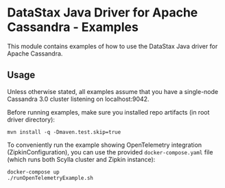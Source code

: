 # DataStax Java Driver for Apache Cassandra - Examples

This module contains examples of how to use the DataStax Java driver for
Apache Cassandra.

## Usage

Unless otherwise stated, all examples assume that you have a single-node Cassandra 3.0 cluster
listening on localhost:9042.

Before running examples, make sure you installed repo artifacts (in root driver directory):
```
mvn install -q -Dmaven.test.skip=true
```

To conveniently run the example showing OpenTelemetry integration (ZipkinConfiguration),
you can use the provided ```docker-compose.yaml``` file (which runs both Scylla cluster and Zipkin instance):
```
docker-compose up
./runOpenTelemetryExample.sh
```
